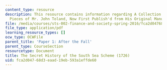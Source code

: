 ```yaml
---
content_type: resource
description: This resource contains information regarding A Collection of Several
  Pieces of Mr. John Toland, Now First Publish'd from His Original Manuscripts.
file: /media/courses/sts-002-finance-and-society-spring-2016/fca2d04768d3eaad19eb593a1effde60_MITSTS_002S16_SecrtHistry.pdf
file_type: application/pdf
learning_resource_types: []
ocw_type: OCWFile
parent_title: 'Paper 1: After the Fall'
parent_type: CourseSection
resourcetype: Document
title: The Secret History of the South Sea Scheme (1726)
uid: fca2d047-68d3-eaad-19eb-593a1effde60
---
```

